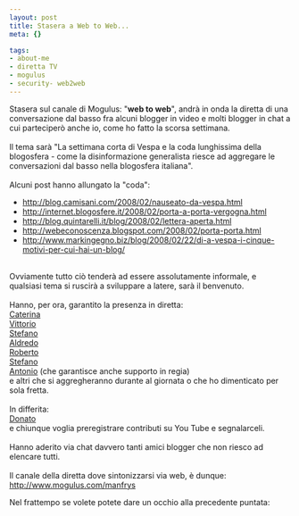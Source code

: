 ```yaml
--- 
layout: post
title: Stasera a Web to Web...
meta: {}

tags: 
- about-me
- diretta TV
- mogulus
- security- web2web
---
```

Stasera sul canale di Mogulus: "<span style="font-weight: bold;">web to web</span>", andrà in onda la diretta di una conversazione dal basso fra alcuni blogger in video e molti blogger in chat a cui parteciperò anche io, come ho fatto la scorsa settimana.<br><br>Il tema sarà "La settimana corta di Vespa e la coda lunghissima della blogosfera - come la disinformazione generalista riesce ad aggregare le conversazioni dal basso nella blogosfera italiana".<br><br>Alcuni post hanno allungato la "coda":<br></p><ul><li><a href="http://blog.camisani.com/2008/02/nauseato-da-vespa.html">http://blog.camisani.com/2008/02/nauseato-da-vespa.html</a></li><li><a href="http://internet.blogosfere.it/2008/02/porta-a-porta-vergogna.html">http://internet.blogosfere.it/2008/02/porta-a-porta-vergogna.html</a></li><li><a href="http://blog.quintarelli.it/blog/2008/02/lettera-aperta.html">http://blog.quintarelli.it/blog/2008/02/lettera-aperta.html</a></li><li><a href="http://webeconoscenza.blogspot.com/2008/02/porta-porta.html">http://webeconoscenza.blogspot.com/2008/02/porta-porta.html</a></li><li><a href="http://www.markingegno.biz/blog/2008/02/22/di-a-vespa-i-cinque-motivi-per-cui-hai-un-blog/">http://www.markingegno.biz/blog/2008/02/22/di-a-vespa-i-cinque-motivi-per-cui-hai-un-blog/</a></li></ul><br>Ovviamente tutto ciò tenderà ad essere assolutamente informale, e qualsiasi tema si ruscirà a sviluppare a latere, sarà il benvenuto.<br><br>Hanno, per ora, garantito la presenza in diretta:<br><a href="http://www.catepol.net/">Caterina</a><br><a href="http://www.pasteris.it/home/index.html">Vittorio</a><br><a href="http://blog.quintarelli.it/blog/">Stefano</a><br><a href="http://www.sirdrake.tv/">Aldredo</a><br><a href="http://www.felter.it/">Roberto</a><br><a href="http://www.beautifulife.org/">Stefano</a><br><a href="http://www.manfrys.it/">Antonio</a> (che garantisce anche supporto in regia)<br>e altri che si aggregheranno durante al giornata o che ho dimenticato per sola fretta.<br><br>In differita:<br><a href="http://www.markingegno.biz/">Donato</a><br>e chiunque voglia preregistrare contributi su You Tube e segnalarceli.<br><br>Hanno aderito via chat davvero tanti amici blogger che non riesco ad elencare tutti.<br><br>Il canale della diretta dove sintonizzarsi via web,  è dunque: <a href="http://www.mogulus.com/manfrys">http://www.mogulus.com/manfrys</a>  
  
<!--more-->

Nel frattempo se volete potete dare un occhio alla precedente puntata:  
  
<object width="535" height="400"><param name="movie" value="http://www.youtube.com/v/Dw3DB_HF_OU&rel=1"></param><param name="wmode" value="transparent"></param><embed src="http://www.youtube.com/v/Dw3DB_HF_OU&rel=1" type="application/x-shockwave-flash" wmode="transparent" width="535" height="400"></embed></object>  
  
 
